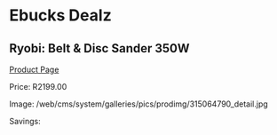 
# Ebucks Dealz
## Ryobi: Belt & Disc Sander 350W
[Product Page](https://www.ebucks.com/web/shop/productSelected.do?prodId=315064790&catId=717342768)

Price: R2199.00

Image: /web/cms/system/galleries/pics/prodimg/315064790_detail.jpg

Savings: 


	